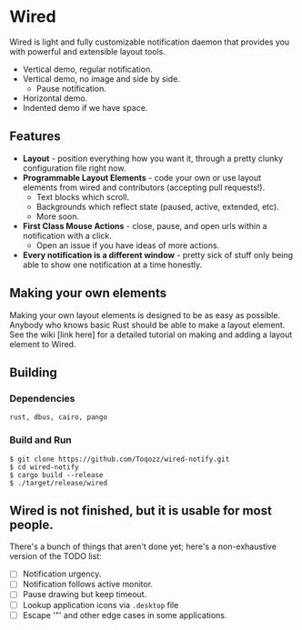 # Wired
Wired is light and fully customizable notification daemon that provides you with powerful and extensible layout
tools.

- Vertical demo, regular notification.
- Vertical demo, no image and side by side.
    - Pause notification.
- Horizontal demo.
- Indented demo if we have space.

## Features
- **Layout** - position everything how you want it, through a pretty clunky configuration file right now.
- **Programmable Layout Elements** - code your own or use layout elements from wired and contributors (accepting pull requests!).
    - Text blocks which scroll.
    - Backgrounds which reflect state (paused, active, extended, etc).
    - More soon.
- **First Class Mouse Actions** - close, pause, and open urls within a notification with a click.
    - Open an issue if you have ideas of more actions.
- **Every notification is a different window** - pretty sick of stuff only being able to show one notification at a time honestly.

## Making your own elements
Making your own layout elements is designed to be as easy as possible.
Anybody who knows basic Rust should be able to make a layout element.
See the wiki [link here] for a detailed tutorial on making and adding a layout element to Wired.

## Building
### Dependencies
`rust, dbus, cairo, pango`
### Build and Run
```
$ git clone https://github.com/Toqozz/wired-notify.git
$ cd wired-notify
$ cargo build --release
$ ./target/release/wired
```

## Wired is not finished, but it is usable for most people.
There's a bunch of things that aren't done yet; here's a non-exhaustive version of the TODO list:
- [ ] Notification urgency.
- [ ] Notification follows active monitor.
- [ ] Pause drawing but keep timeout.
- [ ] Lookup application icons via `.desktop` file
- [ ] Escape '&quot;' and other edge cases in some applications.
